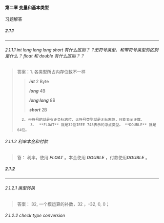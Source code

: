 #### 第二章 变量和基本类型

习题解答

##### 2.1.1

----

###### 2.1.1.1  int long long long short 有什么区别？？无符号类型，和带符号类型的区别是什么？ _float_ 和 _double_ 有什么区别？？

> 答案：1. 各类型所占内存位数不一样
>
> > ***int***   2 Byte
> >
> > ***long*** 4B
> >
> > ***long long*** 8B
> >
> > ***short*** 2B
>
> 		2. 带符号的就是有正负标志位，无符号类型就是无标志位，只能表示正数。
>   		3.  **FLOAT** 就是32位IEEE 745表示的浮点类型。 **DOUBLE** 就是 64位。



###### 2.1.1.2 利率本金和付款

> 答： 利率，使用 ***FLOAT*** 。本金使用 ***DOUBLE*** ，付款使用***DOUBLE*** 。



##### 2.1.2

--------

###### 2.1.2.1 类型转换

> 答案： 32, 一个模运算的补数，32 ，-32, 0, 0；

###### 2.1.2.2 check type conversion

 